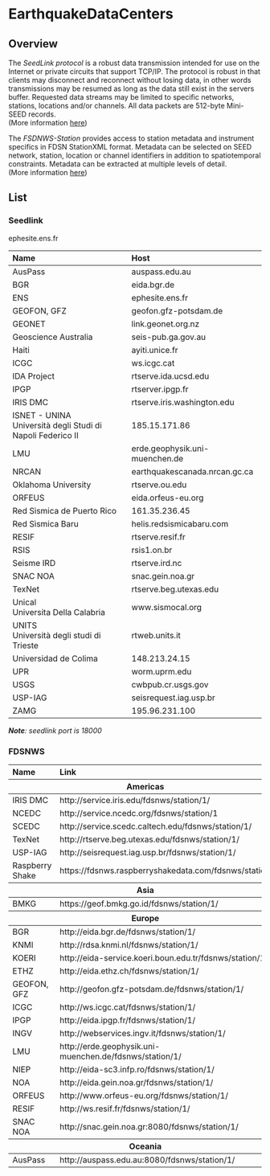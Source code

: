 # EarthquakeDataCenters
## Overview
The *SeedLink protocol* is a robust data transmission intended for use on the Internet or private circuits that support TCP/IP. The protocol is robust in that clients may disconnect and reconnect without losing data, in other words transmissions may be resumed as long as the data still exist in the servers buffer. Requested data streams may be limited to specific networks, stations, locations and/or channels. All data packets are 512-byte Mini-SEED records.
<br>(More information [here](https://www.seiscomp.de/doc/apps/seedlink.html))

The *FSDNWS-Station* provides access to station metadata and instrument specifics in FDSN StationXML format. Metadata can be selected on SEED network, station, location or channel identifiers in addition to spatiotemporal constraints. Metadata can be extracted at multiple levels of detail.
<br>(More information [here](http://www.fdsn.org/webservices/))

## List

### Seedlink
<table>
	<thead>
		<tr><th align="left">Name</th><th align="left">Host</th></tr>
	</thead>
	<tbody>
		<tr><td align="left">AusPass</td><td align="left">auspass.edu.au</td></tr>
		<tr><td align="left">BGR</td><td align="left">eida.bgr.de</td></tr>
		<tr><td align="left">ENS</td><td align="left">ephesite.ens.fr</td></tr>ephesite.ens.fr
		<tr><td align="left">GEOFON, GFZ</td><td align="left">geofon.gfz-potsdam.de</td></tr>
    		<tr><td align="left">GEONET</td><td align="left">link.geonet.org.nz</td></tr>
		<tr><td align="left">Geoscience Australia</td><td align="left">seis-pub.ga.gov.au</td></tr>
		<tr><td align="left">Haiti</td><td align="left">ayiti.unice.fr</td></tr>
		<tr><td align="left">ICGC</td><td align="left">ws.icgc.cat</td></tr>
		<tr><td align="left">IDA Project</td><td align="left">rtserve.ida.ucsd.edu</td></tr>
		<tr><td align="left">IPGP</td><td align="left">rtserver.ipgp.fr</td></tr>
		<tr><td align="left">IRIS DMC</td><td align="left">rtserve.iris.washington.edu</td></tr>
		<tr><td align="left">ISNET - UNINA<br>Università degli Studi di Napoli Federico II</td><td align="left">185.15.171.86</td></tr>
		<tr><td align="left">LMU</td><td align="left">erde.geophysik.uni-muenchen.de</td></tr>
		<tr><td align="left">NRCAN</td><td align="left">earthquakescanada.nrcan.gc.ca</td></tr>
		<tr><td align="left">Oklahoma University</td><td align="left">rtserve.ou.edu</td></tr>
		<tr><td align="left">ORFEUS</td><td align="left">eida.orfeus-eu.org</td></tr>
		<tr><td align="left">Red Sìsmica de Puerto Rico</td><td align="left">161.35.236.45</td></tr>
		<tr><td align="left">Red Sìsmica Baru</td><td align="left">helis.redsismicabaru.com</td></tr>
		<tr><td align="left">RESIF</td><td align="left">rtserve.resif.fr</td></tr>
		<tr><td align="left">RSIS</td><td align="left">rsis1.on.br</td></tr>
		<tr><td align="left">Seisme IRD</td><td align="left">rtserve.ird.nc</td></tr>
		<tr><td align="left">SNAC NOA</td><td align="left">snac.gein.noa.gr</td></tr>
		<tr><td align="left">TexNet</td><td align="left">rtserve.beg.utexas.edu</td></tr>
		<tr><td align="left">Unical<br>Universita Della Calabria</td><td align="left">www&#46;sismocal.org</td></tr>
		<tr><td align="left">UNITS<br>Università degli studi di Trieste</td><td align="left">rtweb.units.it</td></tr>
		<tr><td align="left">Universidad de Colima</td><td align="left">148.213.24.15</td></tr>
		<tr><td align="left">UPR</td><td align="left">worm.uprm.edu</td></tr>
		<tr><td align="left">USGS</td><td align="left">cwbpub.cr.usgs.gov</td></tr>
		<tr><td align="left">USP-IAG</td><td align="left">seisrequest.iag.usp.br</td></tr>
		<tr><td align="left">ZAMG</td><td align="left">195.96.231.100</td></tr>
	</tbody>
</table>

***Note**: seedlink port is 18000*

### FDSNWS
<table>
	<thead>
		<tr><th align="left">Name</th><th align="left">Link</th></tr>
	</thead>
	<thead>
		<tr><th colspan="2" align="center">Americas</th></tr>
	</thead>
	<tbody>
		<tr><td align="left">IRIS DMC</td><td align="left">http://service.iris.edu/fdsnws/station/1/</td></tr>
		<tr><td align="left">NCEDC</td><td align="left">http://service.ncedc.org/fdsnws/station/1</td></tr>
		<tr><td align="left">SCEDC</td><td align="left">http://service.scedc.caltech.edu/fdsnws/station/1/</td></tr>
		<tr><td align="left">TexNet</td><td align="left">http://rtserve.beg.utexas.edu/fdsnws/station/1/</td></tr>
		<tr><td align="left">USP-IAG</td><td align="left">http://seisrequest.iag.usp.br/fdsnws/station/1/</td></tr>
		<tr><td align="left">Raspberry Shake</td><td align="left">https://fdsnws.raspberryshakedata.com/fdsnws/station/1</td></tr>
	</tbody>
	<thead>
		<tr><th colspan="2" align="center">Asia</th></tr>
	</thead>
	<tbody>
		<tr><td align="left">BMKG</td><td align="left">https://geof.bmkg.go.id/fdsnws/station/1/</td></tr>
	</tbody>
	<thead>
		<tr><th colspan="2" align="center">Europe</th></tr>
	</thead>
	<tbody>
		<tr><td align="left">BGR</td><td align="left">http://eida.bgr.de/fdsnws/station/1/</td>
		<tr><td align="left">KNMI</td><td align="left">http://rdsa.knmi.nl/fdsnws/station/1/</td>
		<tr><td align="left">KOERI</td><td align="left">http://eida-service.koeri.boun.edu.tr/fdsnws/station/1/</td>
		<tr><td align="left">ETHZ</td><td align="left">http://eida.ethz.ch/fdsnws/station/1/</td>
   		<tr><td align="left">GEOFON, GFZ</td><td align="left">http://geofon.gfz-potsdam.de/fdsnws/station/1/</td></tr>
		<tr><td align="left">ICGC</td><td align="left">http://ws.icgc.cat/fdsnws/station/1/</td>
		<tr><td align="left">IPGP</td><td align="left">http://eida.ipgp.fr/fdsnws/station/1/</td>
		<tr><td align="left">INGV</td><td align="left">http://webservices.ingv.it/fdsnws/station/1/</td>
		<tr><td align="left">LMU</td><td align="left">http://erde.geophysik.uni-muenchen.de/fdsnws/station/1/</td>
		<tr><td align="left">NIEP</td><td align="left">http://eida-sc3.infp.ro/fdsnws/station/1/</td>
		<tr><td align="left">NOA</td><td align="left">http://eida.gein.noa.gr/fdsnws/station/1/</td>
		<tr><td align="left">ORFEUS</td><td align="left">http://www.orfeus-eu.org/fdsnws/station/1/</td>
		<tr><td align="left">RESIF</td><td align="left">http://ws.resif.fr/fdsnws/station/1/</td>
		<tr><td align="left">SNAC NOA</td><td align="left">http://snac.gein.noa.gr:8080/fdsnws/station/1/</td>	
	</tbody>
	<thead>
		<tr><th colspan="2" align="center">Oceania</th></tr>
	</thead>
	<tbody>
		<tr><td align="left">AusPass</td><td align="left">http://auspass.edu.au:8080/fdsnws/station/1/</td></tr>
	</tbody>
	
</table>
